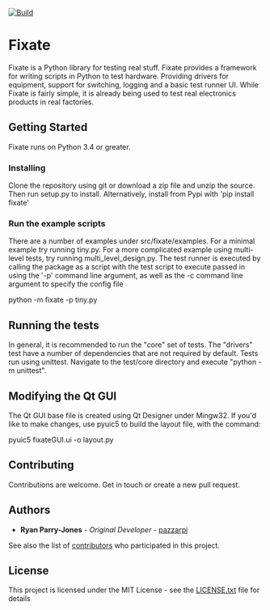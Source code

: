 [![Build](https://pyfixate.visualstudio.com/Fixate/_apis/build/status?definition=1)](https://dev.azure.com/pyfixate/Fixate/_build?definitionId=1)

# Fixate

Fixate is a Python library for testing real stuff.
Fixate provides a framework for writing scripts in Python to test hardware.
Providing drivers for equipment, support for switching, logging and a basic test runner UI.
While Fixate is fairly simple, it is already being used to test real electronics products in real factories.

## Getting Started

Fixate runs on Python 3.4 or greater.

### Installing

Clone the repository using git or download a zip file and unzip the source. Then run setup.py to install.
Alternatively, install from Pypi with 'pip install fixate'

### Run the example scripts

There are a number of examples under src/fixate/examples. For a minimal example try running tiny.py.
For a more complicated example using multi-level tests, try running multi_level_design.py.
The test runner is executed by calling the package as a script with the test script to execute passed in using the
'-p' command line argument, as well as the -c command line argument to specify the config file

python -m fixate -p tiny.py

## Running the tests
In general, it is recommended to run the "core" set of tests.
The "drivers" test have a number of dependencies that are not required by default. Tests run using unittest.
Navigate to the test/core directory and execute "python -m unittest".

## Modifying the Qt GUI

The Qt GUI base file is created using Qt Designer under Mingw32.
If you'd like to make changes, use pyuic5 to build the layout file, with the command:

pyuic5 fixateGUI.ui -o layout.py

## Contributing

Contributions are welcome. Get in touch or create a new pull request.

## Authors

* **Ryan Parry-Jones** - *Original Developer* - [pazzarpj](https://github.com/pazzarpj)

See also the list of [contributors](https://github.com/your/project/contributors) who participated in this project.

## License

This project is licensed under the MIT License - see the [LICENSE.txt](LICENSE.txt) file for details
